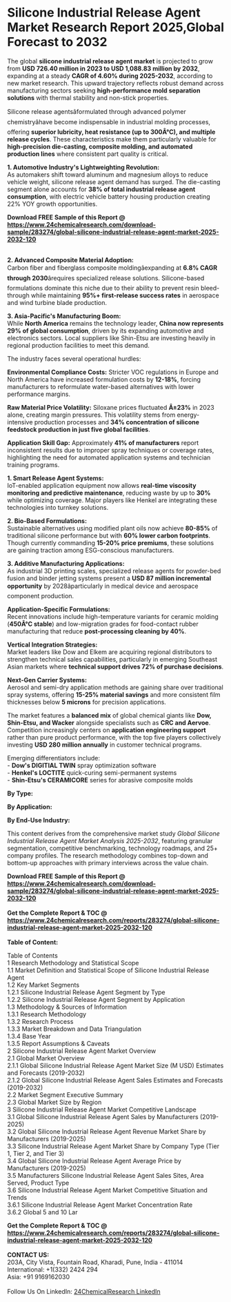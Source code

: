 <h1>Silicone Industrial Release Agent Market Research Report 2025,Global Forecast to 2032</h1><p>The global <strong>silicone industrial release agent market</strong> is projected to grow from <strong>USD 726.40 million in 2023 to USD 1,088.83 million by 2032</strong>, expanding at a steady <strong>CAGR of 4.60% during 2025-2032</strong>, according to new market research. This upward trajectory reflects robust demand across manufacturing sectors seeking <strong>high-performance mold separation solutions</strong> with thermal stability and non-stick properties.</p><p>Silicone release agentsâformulated through advanced polymer chemistryâhave become indispensable in industrial molding processes, offering <strong>superior lubricity, heat resistance (up to 300Â°C), and multiple release cycles</strong>. These characteristics make them particularly valuable for <strong>high-precision die-casting, composite molding, and automated production lines</strong> where consistent part quality is critical.</p><p><strong>1. Automotive Industry's Lightweighting Revolution:</strong><br>
As automakers shift toward aluminum and magnesium alloys to reduce vehicle weight, silicone release agent demand has surged. The die-casting segment alone accounts for <strong>38% of total industrial release agent consumption</strong>, with electric vehicle battery housing production creating 22% YOY growth opportunities.</p><div><b>Download FREE Sample of this Report @ 
            <a href="https://www.24chemicalresearch.com/download-sample/283274/global-silicone-industrial-release-agent-market-2025-2032-120">
            https://www.24chemicalresearch.com/download-sample/283274/global-silicone-industrial-release-agent-market-2025-2032-120</a></b></div><br><p><strong>2. Advanced Composite Material Adoption:</strong><br>
Carbon fiber and fiberglass composite moldingâexpanding at <strong>6.8% CAGR through 2030</strong>ârequires specialized release solutions. Silicone-based formulations dominate this niche due to their ability to prevent resin bleed-through while maintaining <strong>95%+ first-release success rates</strong> in aerospace and wind turbine blade production.</p><p><strong>3. Asia-Pacific's Manufacturing Boom:</strong><br>
While <strong>North America</strong> remains the technology leader, <strong>China now represents 29% of global consumption</strong>, driven by its expanding automotive and electronics sectors. Local suppliers like Shin-Etsu are investing heavily in regional production facilities to meet this demand.</p><p>The industry faces several operational hurdles:</p><p><strong>Environmental Compliance Costs:</strong> Stricter VOC regulations in Europe and North America have increased formulation costs by <strong>12-18%</strong>, forcing manufacturers to reformulate water-based alternatives with lower performance margins.</p><p><strong>Raw Material Price Volatility:</strong> Siloxane prices fluctuated <strong>Â±23%</strong> in 2023 alone, creating margin pressures. This volatility stems from energy-intensive production processes and <strong>34% concentration of silicone feedstock production in just five global facilities</strong>.</p><p><strong>Application Skill Gap:</strong> Approximately <strong>41% of manufacturers</strong> report inconsistent results due to improper spray techniques or coverage rates, highlighting the need for automated application systems and technician training programs.</p><p><strong>1. Smart Release Agent Systems:</strong><br>
IoT-enabled application equipment now allows <strong>real-time viscosity monitoring and predictive maintenance</strong>, reducing waste by up to <strong>30%</strong> while optimizing coverage. Major players like Henkel are integrating these technologies into turnkey solutions.</p><p><strong>2. Bio-Based Formulations:</strong><br>
Sustainable alternatives using modified plant oils now achieve <strong>80-85%</strong> of traditional silicone performance but with <strong>60% lower carbon footprints</strong>. Though currently commanding <strong>15-20% price premiums</strong>, these solutions are gaining traction among ESG-conscious manufacturers.</p><p><strong>3. Additive Manufacturing Applications:</strong><br>
As industrial 3D printing scales, specialized release agents for powder-bed fusion and binder jetting systems present a <strong>USD 87 million incremental opportunity</strong> by 2028âparticularly in medical device and aerospace component production.</p><p><strong>Application-Specific Formulations:</strong><br>
	Recent innovations include high-temperature variants for ceramic molding (<strong>450Â°C stable</strong>) and low-migration grades for food-contact rubber manufacturing that reduce <strong>post-processing cleaning by 40%</strong>.</p><p><strong>Vertical Integration Strategies:</strong><br>
	Market leaders like Dow and Elkem are acquiring regional distributors to strengthen technical sales capabilities, particularly in emerging Southeast Asian markets where <strong>technical support drives 72% of purchase decisions</strong>.</p><p><strong>Next-Gen Carrier Systems:</strong><br>
	Aerosol and semi-dry application methods are gaining share over traditional spray systems, offering <strong>15-25% material savings</strong> and more consistent film thicknesses below <strong>5 microns</strong> for precision applications.</p><p>The market features a <strong>balanced mix</strong> of global chemical giants like <strong>Dow, Shin-Etsu, and Wacker</strong> alongside specialists such as <strong>CRC and Aervoe</strong>. Competition increasingly centers on <strong>application engineering support</strong> rather than pure product performance, with the top five players collectively investing <strong>USD 280 million annually</strong> in customer technical programs.</p><p>Emerging differentiators include:<br>
- <strong>Dow's DIGITIAL TWIN</strong> spray optimization software<br>
- <strong>Henkel's LOCTITE</strong> quick-curing semi-permanent systems<br>
- <strong>Shin-Etsu's CERAMICORE</strong> series for abrasive composite molds</p><p><strong>By Type:</strong></p><p><strong>By Application:</strong></p><p><strong>By End-Use Industry:</strong></p><p>This content derives from the comprehensive market study <em>Global Silicone Industrial Release Agent Market Analysis 2025-2032</em>, featuring granular segmentation, competitive benchmarking, technology roadmaps, and 25+ company profiles. The research methodology combines top-down and bottom-up approaches with primary interviews across the value chain.</p><div><b>Download FREE Sample of this Report @ 
            <a href="https://www.24chemicalresearch.com/download-sample/283274/global-silicone-industrial-release-agent-market-2025-2032-120">
            https://www.24chemicalresearch.com/download-sample/283274/global-silicone-industrial-release-agent-market-2025-2032-120</a></b></div><br><div><b>Get the Complete Report & TOC @ 
            <a href="https://www.24chemicalresearch.com/reports/283274/global-silicone-industrial-release-agent-market-2025-2032-120">
            https://www.24chemicalresearch.com/reports/283274/global-silicone-industrial-release-agent-market-2025-2032-120</a></b></div><br>
            <b>Table of Content:</b><p>Table of Contents<br />
1 Research Methodology and Statistical Scope<br />
1.1 Market Definition and Statistical Scope of Silicone Industrial Release Agent<br />
1.2 Key Market Segments<br />
1.2.1 Silicone Industrial Release Agent Segment by Type<br />
1.2.2 Silicone Industrial Release Agent Segment by Application<br />
1.3 Methodology & Sources of Information<br />
1.3.1 Research Methodology<br />
1.3.2 Research Process<br />
1.3.3 Market Breakdown and Data Triangulation<br />
1.3.4 Base Year<br />
1.3.5 Report Assumptions & Caveats<br />
2 Silicone Industrial Release Agent Market Overview<br />
2.1 Global Market Overview<br />
2.1.1 Global Silicone Industrial Release Agent Market Size (M USD) Estimates and Forecasts (2019-2032)<br />
2.1.2 Global Silicone Industrial Release Agent Sales Estimates and Forecasts (2019-2032)<br />
2.2 Market Segment Executive Summary<br />
2.3 Global Market Size by Region<br />
3 Silicone Industrial Release Agent Market Competitive Landscape<br />
3.1 Global Silicone Industrial Release Agent Sales by Manufacturers (2019-2025)<br />
3.2 Global Silicone Industrial Release Agent Revenue Market Share by Manufacturers (2019-2025)<br />
3.3 Silicone Industrial Release Agent Market Share by Company Type (Tier 1, Tier 2, and Tier 3)<br />
3.4 Global Silicone Industrial Release Agent Average Price by Manufacturers (2019-2025)<br />
3.5 Manufacturers Silicone Industrial Release Agent Sales Sites, Area Served, Product Type<br />
3.6 Silicone Industrial Release Agent Market Competitive Situation and Trends<br />
3.6.1 Silicone Industrial Release Agent Market Concentration Rate<br />
3.6.2 Global 5 and 10 Lar</p><div><b>Get the Complete Report & TOC @ 
            <a href="https://www.24chemicalresearch.com/reports/283274/global-silicone-industrial-release-agent-market-2025-2032-120">
            https://www.24chemicalresearch.com/reports/283274/global-silicone-industrial-release-agent-market-2025-2032-120</a></b></div><br><b>CONTACT US:</b><br>
            203A, City Vista, Fountain Road, Kharadi, Pune, India - 411014<br>
            International: +1(332) 2424 294<br>
            Asia: +91 9169162030 <br><br>
            Follow Us On LinkedIn: <a href="https://www.linkedin.com/company/24chemicalresearch/">24ChemicalResearch LinkedIn</a>